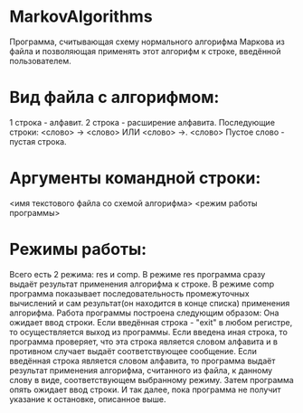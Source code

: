 # MarkovAlgorithms
Программа, считывающая схему нормального алгорифма Маркова из файла и позволяющая применять этот алгорифм к строке, введённой пользователем.
 
# Вид файла с алгорифмом:
1 строка - алфавит.
2 строка - расширение алфавита.
Последующие строки: <слово> -> <слово> ИЛИ <слово> ->. <слово>
Пустое слово - пустая строка.

# Аргументы командной строки:
<имя текстового файла со схемой алгорифма> <режим работы программы>

# Режимы работы:
Всего есть 2 режима: res и comp.
В режиме res программа сразу выдаёт результат применения алгорифма к строке.
В режиме comp программа показывает последовательность промежуточных вычислений и сам результат(он находится в конце списка)
применения алгорифма.
Работа программы построена следующим образом:
Она ожидает ввод строки. Если введённая строка - "exit" в любом регистре, то осуществляется выход из программы.
Если введена иная строка, то программа проверяет, что эта строка является словом алфавита и в противном случает выдаёт 
соответствующее сообщение. Если введённая строка является словом алфавита, то программа выдаёт результат применения алгорифма,
считанного из файла, к данному слову в виде, соответствующем выбранному режиму. Затем программа опять ожидает ввод строки. 
И так далее, пока программа не получит указание к остановке, описанное выше.
